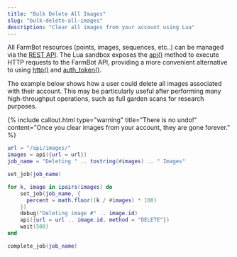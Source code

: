 ```yaml
---
title: "Bulk Delete All Images"
slug: "bulk-delete-all-images"
description: "Clear all images from your account using Lua"
---
```


All FarmBot resources (points, images, sequences, etc..) can be managed via the [REST API](../../docs/web-app/rest-api.md). The Lua sandbox exposes the [api()](../functions/api.md#apioptions) method to execute HTTP requests to the FarmBot API, providing a more convenient alternative to using [http()](../functions/api.md#httpparams) and [auth_token()](../functions/api.md#auth_token).

The example below shows how a user could delete all images associated with their account. This may be particularly useful after performing many high-throughput operations, such as full garden scans for research purposes.

{%
include callout.html
type="warning"
title="There is no undo!"
content="Once you clear images from your account, they are gone forever."
%}

```lua
url = "/api/images/"
images = api({url = url})
job_name = "Deleting " .. tostring(#images) .. " Images"

set_job(job_name)

for k, image in ipairs(images) do
    set_job(job_name, {
      percent = math.floor((k / #images) * 100)
    })
    debug("Deleting image #" .. image.id)
    api({url = url .. image.id, method = "DELETE"})
    wait(500)
end

complete_job(job_name)
```
